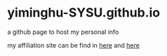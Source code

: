 # yiminghu-SYSU.github.io
a github page to host my personal info

my affiliation site can be find in [here](https://tianqin.sysu.edu.cn/zh-hans/members/hu-yi-ming) and [here](http://spa.sysu.edu.cn/cn/faculty/466)
